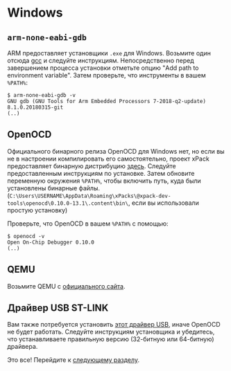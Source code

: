 # Windows

## `arm-none-eabi-gdb`

ARM предоставляет установщики `.exe` для Windows. Возьмите один отсюда [gcc] и следуйте инструкциям.
Непосредственно перед завершением процесса установки отметьте опцию "Add path to environment variable".
Затем проверьте, что инструменты в вашем `%PATH%`:

``` text
$ arm-none-eabi-gdb -v
GNU gdb (GNU Tools for Arm Embedded Processors 7-2018-q2-update) 8.1.0.20180315-git
(..)
```

[gcc]: https://developer.arm.com/downloads/-/arm-gnu-toolchain-downloads

## OpenOCD

Официального бинарного релиза OpenOCD для Windows нет, но если вы не в настроении компилировать его самостоятельно, проект xPack предоставляет бинарную дистрибуцию [здесь][openocd]. Следуйте предоставленным инструкциям по установке. Затем обновите переменную окружения `%PATH%`, чтобы включить путь, куда были установлены бинарные файлы. (`C:\Users\USERNAME\AppData\Roaming\xPacks\@xpack-dev-tools\openocd\0.10.0-13.1\.content\bin\`,
если вы использовали простую установку) 

[openocd]: https://xpack.github.io/openocd/

Проверьте, что OpenOCD в вашем `%PATH%` с помощью:

``` text
$ openocd -v
Open On-Chip Debugger 0.10.0
(..)
```

## QEMU

Возьмите QEMU с [официального сайта][qemu].

[qemu]: https://www.qemu.org/download/#windows

## Драйвер USB ST-LINK

Вам также потребуется установить [этот драйвер USB], иначе OpenOCD не будет работать. Следуйте инструкциям установщика и убедитесь, что устанавливаете правильную версию (32-битную или 64-битную) драйвера.

[этот драйвер USB]: http://www.st.com/en/embedded-software/stsw-link009.html

Это все! Перейдите к [следующему разделу].

[следующему разделу]: verify.md
